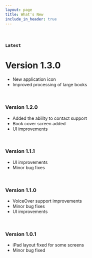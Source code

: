 ```yaml
---
layout: page
title: What's New
include_in_header: true
---
```


<br>

### `Latest`
# **Version 1.3.0**

- New application icon
- Improved processing of large books

<br>

### **Version 1.2.0**

- Added the ability to contact support
- Book cover screen added
- UI improvements

<br>

### **Version 1.1.1**

- UI improvements
- Minor bug fixes

<br>

### **Version 1.1.0**

- VoiceOver support improvements
- Minor bug fixes
- UI improvements

<br>

### **Version 1.0.1**

- iPad layout fixed for some screens
- Minor bug fixed

<br>
